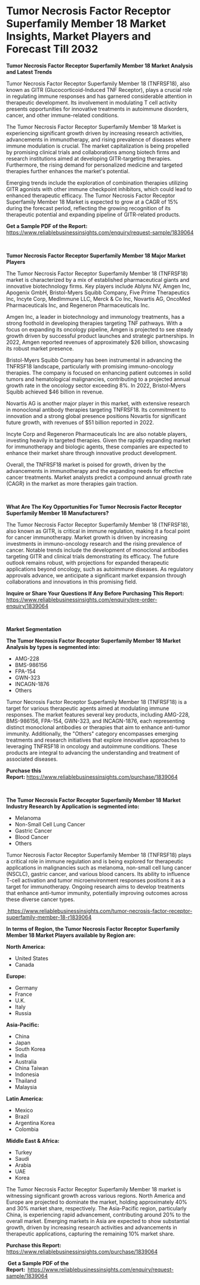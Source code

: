 <p><h1>Tumor Necrosis Factor Receptor Superfamily Member 18 Market Insights, Market Players and Forecast Till 2032</h1></p><p><strong>Tumor Necrosis Factor Receptor Superfamily Member 18 Market Analysis and Latest Trends</strong></p>
<p><p>Tumor Necrosis Factor Receptor Superfamily Member 18 (TNFRSF18), also known as GITR (Glucocorticoid-Induced TNF Receptor), plays a crucial role in regulating immune responses and has garnered considerable attention in therapeutic development. Its involvement in modulating T cell activity presents opportunities for innovative treatments in autoimmune disorders, cancer, and other immune-related conditions.</p><p>The Tumor Necrosis Factor Receptor Superfamily Member 18 Market is experiencing significant growth driven by increasing research activities, advancements in immunotherapy, and rising prevalence of diseases where immune modulation is crucial. The market capitalization is being propelled by promising clinical trials and collaborations among biotech firms and research institutions aimed at developing GITR-targeting therapies. Furthermore, the rising demand for personalized medicine and targeted therapies further enhances the market's potential.</p><p>Emerging trends include the exploration of combination therapies utilizing GITR agonists with other immune checkpoint inhibitors, which could lead to enhanced therapeutic efficacy. The Tumor Necrosis Factor Receptor Superfamily Member 18 Market is expected to grow at a CAGR of 15% during the forecast period, reflecting the growing recognition of its therapeutic potential and expanding pipeline of GITR-related products.</p></p>
<p><strong>Get a Sample PDF of the Report:&nbsp;</strong> <a href="https://www.reliablebusinessinsights.com/enquiry/request-sample/1839064?utm_campaign=2633&utm_medium=2&utm_source=Github&utm_content=ia&utm_term=19042025&utm_id=tumor-necrosis-factor-receptor-superfamily-member-18">https://www.reliablebusinessinsights.com/enquiry/request-sample/1839064</a></p>
<p>&nbsp;</p>
<p><strong>Tumor Necrosis Factor Receptor Superfamily Member 18 Major Market Players</strong></p>
<p><p>The Tumor Necrosis Factor Receptor Superfamily Member 18 (TNFRSF18) market is characterized by a mix of established pharmaceutical giants and innovative biotechnology firms. Key players include Ablynx NV, Amgen Inc, Apogenix GmbH, Bristol-Myers Squibb Company, Five Prime Therapeutics Inc, Incyte Corp, MedImmune LLC, Merck & Co Inc, Novartis AG, OncoMed Pharmaceuticals Inc, and Regeneron Pharmaceuticals Inc.</p><p>Amgen Inc, a leader in biotechnology and immunology treatments, has a strong foothold in developing therapies targeting TNF pathways. With a focus on expanding its oncology pipeline, Amgen is projected to see steady growth driven by successful product launches and strategic partnerships. In 2022, Amgen reported revenues of approximately $26 billion, showcasing its robust market presence.</p><p>Bristol-Myers Squibb Company has been instrumental in advancing the TNFRSF18 landscape, particularly with promising immuno-oncology therapies. The company is focused on enhancing patient outcomes in solid tumors and hematological malignancies, contributing to a projected annual growth rate in the oncology sector exceeding 8%. In 2022, Bristol-Myers Squibb achieved $46 billion in revenue.</p><p>Novartis AG is another major player in this market, with extensive research in monoclonal antibody therapies targeting TNFRSF18. Its commitment to innovation and a strong global presence positions Novartis for significant future growth, with revenues of $51 billion reported in 2022.</p><p>Incyte Corp and Regeneron Pharmaceuticals Inc are also notable players, investing heavily in targeted therapies. Given the rapidly expanding market for immunotherapy and biologic agents, these companies are expected to enhance their market share through innovative product development.</p><p>Overall, the TNFRSF18 market is poised for growth, driven by the advancements in immunotherapy and the expanding needs for effective cancer treatments. Market analysts predict a compound annual growth rate (CAGR) in the market as more therapies gain traction.</p></p>
<p>&nbsp;</p>
<p><strong>What Are The Key Opportunities For Tumor Necrosis Factor Receptor Superfamily Member 18 Manufacturers?</strong></p>
<p><p>The Tumor Necrosis Factor Receptor Superfamily Member 18 (TNFRSF18), also known as GITR, is critical in immune regulation, making it a focal point for cancer immunotherapy. Market growth is driven by increasing investments in immuno-oncology research and the rising prevalence of cancer. Notable trends include the development of monoclonal antibodies targeting GITR and clinical trials demonstrating its efficacy. The future outlook remains robust, with projections for expanded therapeutic applications beyond oncology, such as autoimmune diseases. As regulatory approvals advance, we anticipate a significant market expansion through collaborations and innovations in this promising field.</p></p>
<p><strong>Inquire or Share Your Questions If Any Before Purchasing This Report:</strong> <a href="https://www.reliablebusinessinsights.com/enquiry/pre-order-enquiry/1839064?utm_campaign=2633&utm_medium=2&utm_source=Github&utm_content=ia&utm_term=19042025&utm_id=tumor-necrosis-factor-receptor-superfamily-member-18">https://www.reliablebusinessinsights.com/enquiry/pre-order-enquiry/1839064</a></p>
<p>&nbsp;</p>
<p><strong>Market Segmentation</strong></p>
<p><strong>The Tumor Necrosis Factor Receptor Superfamily Member 18 Market Analysis by types is segmented into:</strong></p>
<p><ul><li>AMG-228</li><li>BMS-986156</li><li>FPA-154</li><li>GWN-323</li><li>INCAGN-1876</li><li>Others</li></ul></p>
<p><p>Tumor Necrosis Factor Receptor Superfamily Member 18 (TNFRSF18) is a target for various therapeutic agents aimed at modulating immune responses. The market features several key products, including AMG-228, BMS-986156, FPA-154, GWN-323, and INCAGN-1876, each representing distinct monoclonal antibodies or therapies that aim to enhance anti-tumor immunity. Additionally, the "Others" category encompasses emerging treatments and research initiatives that explore innovative approaches to leveraging TNFRSF18 in oncology and autoimmune conditions. These products are integral to advancing the understanding and treatment of associated diseases.</p></p>
<p><strong>Purchase this Report:&nbsp;</strong><a href="https://www.reliablebusinessinsights.com/purchase/1839064?utm_campaign=2633&utm_medium=2&utm_source=Github&utm_content=ia&utm_term=19042025&utm_id=tumor-necrosis-factor-receptor-superfamily-member-18">https://www.reliablebusinessinsights.com/purchase/1839064</a></p>
<p>&nbsp;</p>
<p><strong>The Tumor Necrosis Factor Receptor Superfamily Member 18 Market Industry Research by Application is segmented into:</strong></p>
<p><ul><li>Melanoma</li><li>Non-Small Cell Lung Cancer</li><li>Gastric Cancer</li><li>Blood Cancer</li><li>Others</li></ul></p>
<p><p>Tumor Necrosis Factor Receptor Superfamily Member 18 (TNFRSF18) plays a critical role in immune regulation and is being explored for therapeutic applications in malignancies such as melanoma, non-small cell lung cancer (NSCLC), gastric cancer, and various blood cancers. Its ability to influence T-cell activation and tumor microenvironment responses positions it as a target for immunotherapy. Ongoing research aims to develop treatments that enhance anti-tumor immunity, potentially improving outcomes across these diverse cancer types.</p></p>
<p><a href="https://www.reliablebusinessinsights.com/tumor-necrosis-factor-receptor-superfamily-member-18-r1839064?utm_campaign=2633&utm_medium=2&utm_source=Github&utm_content=ia&utm_term=19042025&utm_id=tumor-necrosis-factor-receptor-superfamily-member-18">&nbsp;https://www.reliablebusinessinsights.com/tumor-necrosis-factor-receptor-superfamily-member-18-r1839064</a></p>
<p><strong>In terms of Region, the Tumor Necrosis Factor Receptor Superfamily Member 18 Market Players available by Region are:</strong></p>
<p>
    <p> <strong> North America: </strong>
        <ul>
            <li>United States</li>
            <li>Canada</li>
        </ul>
        </p> 
    <p> <strong> Europe: </strong>
        <ul>
            <li>Germany</li>
            <li>France</li>
            <li>U.K.</li>
            <li>Italy</li>
            <li>Russia</li>
        </ul>
        </p> 
    <p> <strong> Asia-Pacific: </strong>
        <ul>
            <li>China</li>
            <li>Japan</li>
            <li>South Korea</li>
            <li>India</li>
            <li>Australia</li>
            <li>China Taiwan</li>
            <li>Indonesia</li>
            <li>Thailand</li>
            <li>Malaysia</li>
        </ul>
        </p> 
    <p> <strong> Latin America: </strong>
        <ul>
            <li>Mexico</li>
            <li>Brazil</li>
            <li>Argentina Korea</li>
            <li>Colombia</li>
        </ul>
        </p> 
    <p> <strong> Middle East & Africa: </strong>
        <ul>
            <li>Turkey</li>
            <li>Saudi</li>
            <li>Arabia</li>
            <li>UAE</li>
            <li>Korea</li>
        </ul>
    </p>
    </p>
<p><p>The Tumor Necrosis Factor Receptor Superfamily Member 18 market is witnessing significant growth across various regions. North America and Europe are projected to dominate the market, holding approximately 40% and 30% market share, respectively. The Asia-Pacific region, particularly China, is experiencing rapid advancement, contributing around 20% to the overall market. Emerging markets in Asia are expected to show substantial growth, driven by increasing research activities and advancements in therapeutic applications, capturing the remaining 10% market share.</p></p>
<p><strong>Purchase this Report: </strong><a href="https://www.reliablebusinessinsights.com/purchase/1839064?utm_campaign=2633&utm_medium=2&utm_source=Github&utm_content=ia&utm_term=19042025&utm_id=tumor-necrosis-factor-receptor-superfamily-member-18">https://www.reliablebusinessinsights.com/purchase/1839064</a></p>
<p>&nbsp;<strong>Get a Sample PDF of the Report:&nbsp;&nbsp;</strong><a href="https://www.reliablebusinessinsights.com/enquiry/request-sample/1839064?utm_campaign=2633&utm_medium=2&utm_source=Github&utm_content=ia&utm_term=19042025&utm_id=tumor-necrosis-factor-receptor-superfamily-member-18">https://www.reliablebusinessinsights.com/enquiry/request-sample/1839064</a></p>
<p><strong></strong></p>
<p><p></p><p></p><p></p></p>